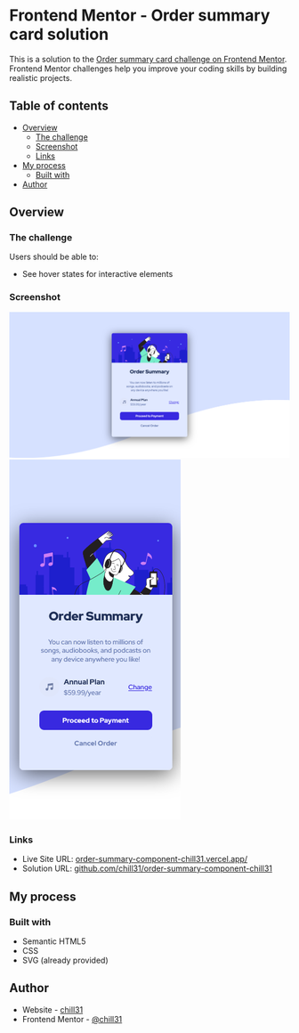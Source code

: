 # Frontend Mentor - Order summary card solution

This is a solution to the [Order summary card challenge on Frontend Mentor](https://www.frontendmentor.io/challenges/order-summary-component-QlPmajDUj). Frontend Mentor challenges help you improve your coding skills by building realistic projects. 

## Table of contents

- [Overview](#overview)
  - [The challenge](#the-challenge)
  - [Screenshot](#screenshot)
  - [Links](#links)
- [My process](#my-process)
  - [Built with](#built-with)
- [Author](#author)


## Overview

### The challenge

Users should be able to:

- See hover states for interactive elements

### Screenshot

![desktop design](/design/desktop-design.png)
![mobile design](/design/mobile-design.png)

### Links

- Live Site URL: [order-summary-component-chill31.vercel.app/](https://order-summary-component-chill31.vercel.app/)
- Solution URL: [github.com/chill31/order-summary-component-chill31](https://github.com/chill31/order-summary-component-chill31)

## My process

### Built with

- Semantic HTML5
- CSS
- SVG (already provided)

## Author

- Website - [chill31](https://chill31.vercel.app)
- Frontend Mentor - [@chill31](https://www.frontendmentor.io/profile/chill31)